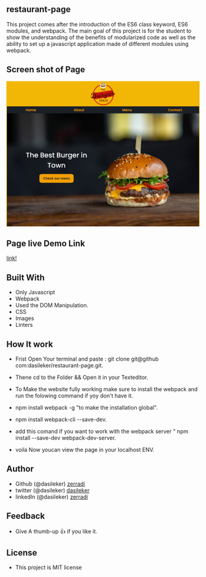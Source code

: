 ## restaurant-page
 This project comes after the introduction of the ES6 class keyword, ES6 modules, and webpack. The main goal of this project is for the student to show the understanding of the benefits of modularized code as well as the ability to set up a javascript application made of different modules using webpack.


 ## Screen shot of Page
<img src="./src/assets/restaurant-page.png">


 ## Page live Demo Link

 [link!](https://raw.githack.com/dasileker/restaurant-page/feature/dist/index.html)

 ## Built With

 - Only Javascript 
 - Webpack
 - Used the DOM Manipulation.
 - CSS
 - Images
 - Linters

 ## How It work 
  - Frist Open Your terminal and paste : git clone git@github com:dasileker/restaurant-page.git.

  - Thene cd to the Folder && Open it in your Texteditor.

  - To Make the website fully working make sure to install the webpack
  and run the folowing command if yoy don't have it.

  - npm install webpack -g "to make the installation global".

  - npm install webpack-cli --save-dev.
  - add this comand if you want to work with the webpack server " npm install --save-dev webpack-dev-server.

  - voila Now youcan view the page in your localhost ENV.


  ## Author

  - Github (@dasileker)  [zerradi](www.github.com/dasileker)
  - twitter (@dasileker)  [dasileker](www.twitter.com/dasileker)
  - linkedIn (@dasileker)  [zerradi](https://www.linkedin.com/in/amine-zerradi-46b0a697/)

 ## Feedback

 - Give A  thumb-up 👍 if you like it.


 ## License 

 - This project is MIT license



